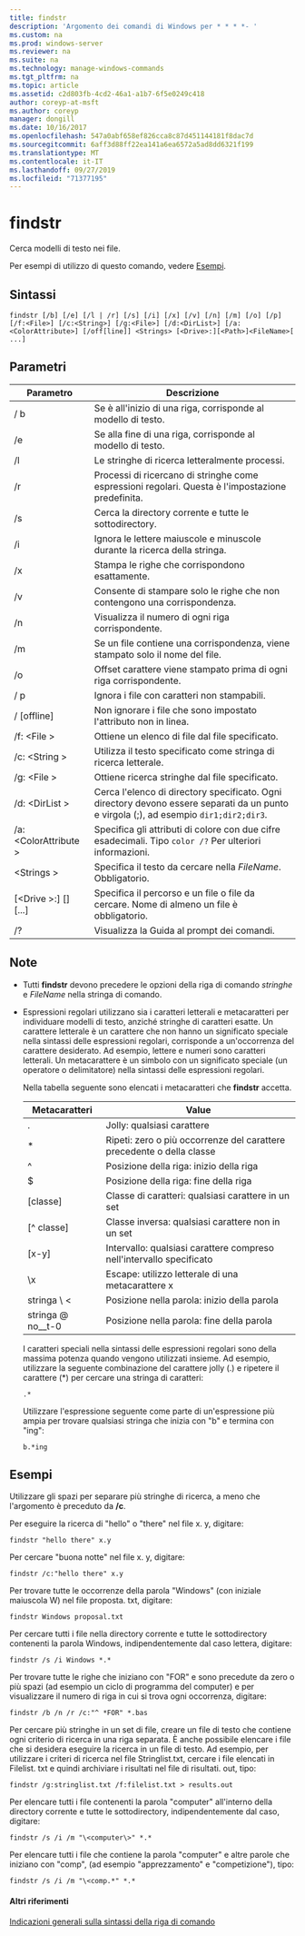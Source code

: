 ```yaml
---
title: findstr
description: 'Argomento dei comandi di Windows per * * * *- '
ms.custom: na
ms.prod: windows-server
ms.reviewer: na
ms.suite: na
ms.technology: manage-windows-commands
ms.tgt_pltfrm: na
ms.topic: article
ms.assetid: c2d803fb-4cd2-46a1-a1b7-6f5e0249c418
author: coreyp-at-msft
ms.author: coreyp
manager: dongill
ms.date: 10/16/2017
ms.openlocfilehash: 547a0abf658ef826cca8c87d451144181f8dac7d
ms.sourcegitcommit: 6aff3d88ff22ea141a6ea6572a5ad8dd6321f199
ms.translationtype: MT
ms.contentlocale: it-IT
ms.lasthandoff: 09/27/2019
ms.locfileid: "71377195"
---
```

# <a name="findstr"></a>findstr

Cerca modelli di testo nei file.

Per esempi di utilizzo di questo comando, vedere [Esempi](#examples).

## <a name="syntax"></a>Sintassi

```
findstr [/b] [/e] [/l | /r] [/s] [/i] [/x] [/v] [/n] [/m] [/o] [/p] [/f:<File>] [/c:<String>] [/g:<File>] [/d:<DirList>] [/a:<ColorAttribute>] [/off[line]] <Strings> [<Drive>:][<Path>]<FileName>[ ...]
```

## <a name="parameters"></a>Parametri

|Parametro|Descrizione|
|---------|-----------|
|/ b|Se è all'inizio di una riga, corrisponde al modello di testo.|
|/e|Se alla fine di una riga, corrisponde al modello di testo.|
|/l|Le stringhe di ricerca letteralmente processi.|
|/r|Processi di ricercano di stringhe come espressioni regolari. Questa è l'impostazione predefinita.|
|/s|Cerca la directory corrente e tutte le sottodirectory.|
|/i|Ignora le lettere maiuscole e minuscole durante la ricerca della stringa.|
|/x|Stampa le righe che corrispondono esattamente.|
|/v|Consente di stampare solo le righe che non contengono una corrispondenza.|
|/n|Visualizza il numero di ogni riga corrispondente.|
|/m|Se un file contiene una corrispondenza, viene stampato solo il nome del file.|
|/o|Offset carattere viene stampato prima di ogni riga corrispondente.|
|/ p|Ignora i file con caratteri non stampabili.|
|/ [offline]|Non ignorare i file che sono impostato l'attributo non in linea.|
|/f: \<File >|Ottiene un elenco di file dal file specificato.|
|/c: \<String >|Utilizza il testo specificato come stringa di ricerca letterale.|
|/g: \<File >|Ottiene ricerca stringhe dal file specificato.|
|/d: \<DirList >|Cerca l'elenco di directory specificato. Ogni directory devono essere separati da un punto e virgola (;), ad esempio `dir1;dir2;dir3`.|
|/a: \<ColorAttribute >|Specifica gli attributi di colore con due cifre esadecimali. Tipo `color /?` Per ulteriori informazioni.|
|\<Strings >|Specifica il testo da cercare nella *FileName*. Obbligatorio.|
|[\<Drive >:] [<Path>] <FileName> [...]|Specifica il percorso e un file o file da cercare. Nome di almeno un file è obbligatorio.|
|/?|Visualizza la Guida al prompt dei comandi.|

## <a name="remarks"></a>Note

- Tutti **findstr** devono precedere le opzioni della riga di comando *stringhe* e *FileName* nella stringa di comando.
- Espressioni regolari utilizzano sia i caratteri letterali e metacaratteri per individuare modelli di testo, anziché stringhe di caratteri esatte. Un carattere letterale è un carattere che non hanno un significato speciale nella sintassi delle espressioni regolari, corrisponde a un'occorrenza del carattere desiderato. Ad esempio, lettere e numeri sono caratteri letterali. Un metacarattere è un simbolo con un significato speciale (un operatore o delimitatore) nella sintassi delle espressioni regolari.

  Nella tabella seguente sono elencati i metacaratteri che **findstr** accetta.  

  |Metacaratteri|Value|
  |-------------|-----|
  |.|Jolly: qualsiasi carattere|
  |*|Ripeti: zero o più occorrenze del carattere precedente o della classe|
  |^|Posizione della riga: inizio della riga|
  |$|Posizione della riga: fine della riga|
  |[classe]|Classe di caratteri: qualsiasi carattere in un set|
  |[^ classe]|Classe inversa: qualsiasi carattere non in un set|
  |[x-y]|Intervallo: qualsiasi carattere compreso nell'intervallo specificato|
  |\x|Escape: utilizzo letterale di una metacarattere x|
  |stringa \\ <|Posizione nella parola: inizio della parola|
  |stringa @ no__t-0|Posizione nella parola: fine della parola|

  I caratteri speciali nella sintassi delle espressioni regolari sono della massima potenza quando vengono utilizzati insieme. Ad esempio, utilizzare la seguente combinazione del carattere jolly (.) e ripetere il carattere (*) per cercare una stringa di caratteri:

  ```
  .*
  ``` 

  Utilizzare l'espressione seguente come parte di un'espressione più ampia per trovare qualsiasi stringa che inizia con "b" e termina con "ing": 

  ```
  b.*ing
  ```

## <a name="examples"></a>Esempi

Utilizzare gli spazi per separare più stringhe di ricerca, a meno che l'argomento è preceduto da **/c**.

Per eseguire la ricerca di "hello" o "there" nel file x. y, digitare:

```
findstr "hello there" x.y 
```

Per cercare "buona notte" nel file x. y, digitare:

```
findstr /c:"hello there" x.y 
```

Per trovare tutte le occorrenze della parola "Windows" (con iniziale maiuscola W) nel file proposta. txt, digitare:

```
findstr Windows proposal.txt 
```

Per cercare tutti i file nella directory corrente e tutte le sottodirectory contenenti la parola Windows, indipendentemente dal caso lettera, digitare:

```
findstr /s /i Windows *.* 
```

Per trovare tutte le righe che iniziano con "FOR" e sono precedute da zero o più spazi (ad esempio un ciclo di programma del computer) e per visualizzare il numero di riga in cui si trova ogni occorrenza, digitare:

```
findstr /b /n /r /c:"^ *FOR" *.bas 
```

Per cercare più stringhe in un set di file, creare un file di testo che contiene ogni criterio di ricerca in una riga separata. È anche possibile elencare i file che si desidera eseguire la ricerca in un file di testo. Ad esempio, per utilizzare i criteri di ricerca nel file Stringlist.txt, cercare i file elencati in Filelist. txt e quindi archiviare i risultati nel file di risultati. out, tipo:

```
findstr /g:stringlist.txt /f:filelist.txt > results.out 
```

Per elencare tutti i file contenenti la parola "computer" all'interno della directory corrente e tutte le sottodirectory, indipendentemente dal caso, digitare:

```
findstr /s /i /m "\<computer\>" *.*
```

Per elencare tutti i file che contiene la parola "computer" e altre parole che iniziano con "comp", (ad esempio "apprezzamento" e "competizione"), tipo:

```
findstr /s /i /m "\<comp.*" *.*
```

#### <a name="additional-references"></a>Altri riferimenti

[Indicazioni generali sulla sintassi della riga di comando](command-line-syntax-key.md)